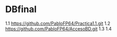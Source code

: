 # DBfinal
1.1 https://github.com/PabloFP64/Practica1.1.git
1.2 https://github.com/PabloFP64/AccesoBD.git
1.3
1.4
